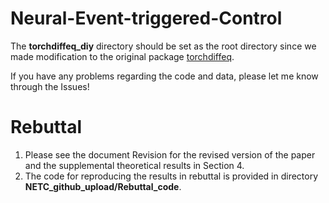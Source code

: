 # Neural-Event-triggered-Control

The **torchdiffeq_diy** directory should be set as the root directory since we made modification to the original package [torchdiffeq](https://github.com/rtqichen/torchdiffeq). 

If you have any problems regarding the code and data, please let me know through the Issues!


# Rebuttal

1. Please see the document Revision for the revised version of the paper and the supplemental theoretical results in Section 4.
2. The code for reproducing the results in rebuttal is provided in directory __NETC_github_upload/Rebuttal_code__.
